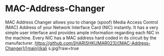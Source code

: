 # MAC-Address-Changer
MAC Address Changer allows you to change (spoof) Media Access Control (MAC) Address of your Network Interface Card (NIC) instantly. It has a very simple user interface and provides ample information regarding each NIC in the machine. Every NIC has a MAC address hard coded in its circuit by the manufacturer. 
https://github.com/[HARISHKUMAR023]/[MAC-Address-Changer]/[main]/kali s.jpg?raw=true
